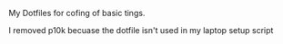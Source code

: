 My Dotfiles for cofing of basic tings.

I removed p10k becuase the dotfile isn't used in my laptop setup script
